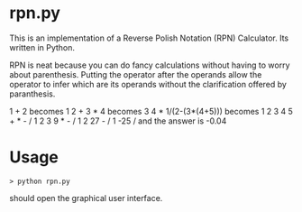 # rpn.py

This is an implementation of a Reverse Polish Notation (RPN) Calculator.
Its written in Python.

RPN is neat because you can do fancy calculations without having
to worry about parenthesis. Putting the operator after the operands
allow the operator to infer which are its operands without the clarification
offered by paranthesis.

1 + 2 becomes 1 2 +
3 * 4 becomes 3 4 *
1/(2-(3*(4+5))) becomes
1 2 3 4 5 + * - /
1 2 3 9 * - /
1 2 27 - /
1 -25 /
and the answer is -0.04

# Usage

`> python rpn.py`

should open the graphical user interface.
